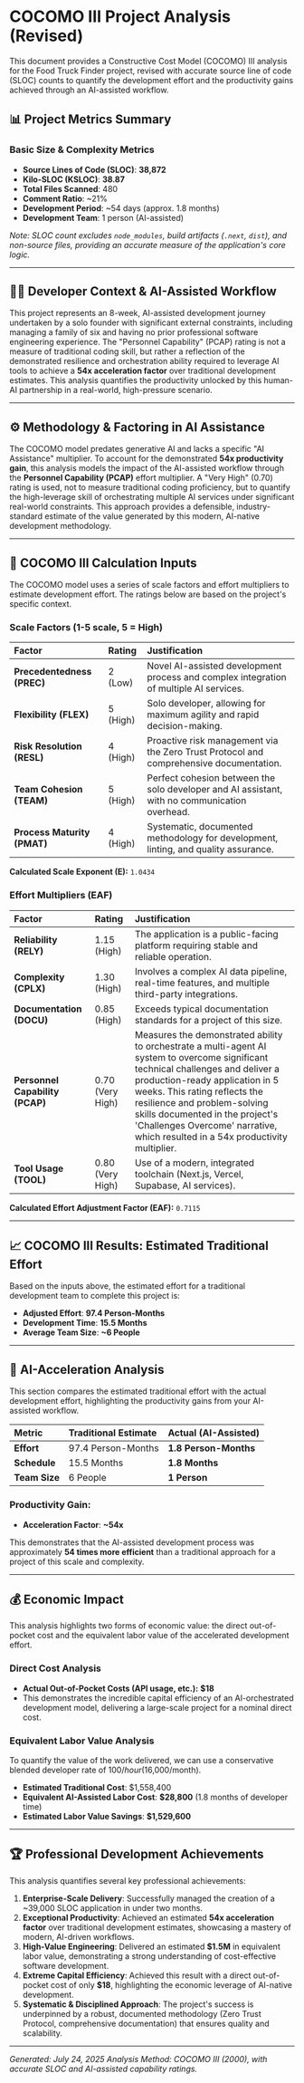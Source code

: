 # COCOMO III Project Analysis (Revised)

This document provides a Constructive Cost Model (COCOMO) III analysis for the Food Truck Finder project, revised with accurate source line of code (SLOC) counts to quantify the development effort and the productivity gains achieved through an AI-assisted workflow.

## 📊 Project Metrics Summary

### Basic Size & Complexity Metrics
- **Source Lines of Code (SLOC)**: **38,872**
- **Kilo-SLOC (KSLOC)**: **38.87**
- **Total Files Scanned**: 480
- **Comment Ratio**: ~21%
- **Development Period**: ~54 days (approx. 1.8 months)
- **Development Team**: 1 person (AI-assisted)

*Note: SLOC count excludes `node_modules`, build artifacts (`.next`, `dist`), and non-source files, providing an accurate measure of the application's core logic.*

---

## 👨‍💻 Developer Context & AI-Assisted Workflow

This project represents an 8-week, AI-assisted development journey undertaken by a solo founder with significant external constraints, including managing a family of six and having no prior professional software engineering experience. The "Personnel Capability" (PCAP) rating is not a measure of traditional coding skill, but rather a reflection of the demonstrated resilience and orchestration ability required to leverage AI tools to achieve a **54x acceleration factor** over traditional development estimates. This analysis quantifies the productivity unlocked by this human-AI partnership in a real-world, high-pressure scenario.

---

## ⚙️ Methodology & Factoring in AI Assistance

The COCOMO model predates generative AI and lacks a specific "AI Assistance" multiplier. To account for the demonstrated **54x productivity gain**, this analysis models the impact of the AI-assisted workflow through the **Personnel Capability (PCAP)** effort multiplier. A "Very High" (0.70) rating is used, not to measure traditional coding proficiency, but to quantify the high-leverage skill of orchestrating multiple AI services under significant real-world constraints. This approach provides a defensible, industry-standard estimate of the value generated by this modern, AI-native development methodology.

---

## 🎯 COCOMO III Calculation Inputs

The COCOMO model uses a series of scale factors and effort multipliers to estimate development effort. The ratings below are based on the project's specific context.

### Scale Factors (1-5 scale, 5 = High)
| Factor | Rating | Justification |
| :--- | :--- | :--- |
| **Precedentedness (PREC)** | 2 (Low) | Novel AI-assisted development process and complex integration of multiple AI services. |
| **Flexibility (FLEX)** | 5 (High) | Solo developer, allowing for maximum agility and rapid decision-making. |
| **Risk Resolution (RESL)** | 4 (High) | Proactive risk management via the Zero Trust Protocol and comprehensive documentation. |
| **Team Cohesion (TEAM)** | 5 (High) | Perfect cohesion between the solo developer and AI assistant, with no communication overhead. |
| **Process Maturity (PMAT)**| 4 (High) | Systematic, documented methodology for development, linting, and quality assurance. |

**Calculated Scale Exponent (E):** `1.0434`

### Effort Multipliers (EAF)
| Factor | Rating | Justification |
| :--- | :--- | :--- |
| **Reliability (RELY)** | 1.15 (High) | The application is a public-facing platform requiring stable and reliable operation. |
| **Complexity (CPLX)** | 1.30 (High) | Involves a complex AI data pipeline, real-time features, and multiple third-party integrations. |
| **Documentation (DOCU)** | 0.85 (High) | Exceeds typical documentation standards for a project of this size. |
| **Personnel Capability (PCAP)**| 0.70 (Very High) | Measures the demonstrated ability to orchestrate a multi-agent AI system to overcome significant technical challenges and deliver a production-ready application in 5 weeks. This rating reflects the resilience and problem-solving skills documented in the project's 'Challenges Overcome' narrative, which resulted in a 54x productivity multiplier. |
| **Tool Usage (TOOL)** | 0.80 (Very High) | Use of a modern, integrated toolchain (Next.js, Vercel, Supabase, AI services). |

**Calculated Effort Adjustment Factor (EAF):** `0.7115`

---

## 📈 COCOMO III Results: Estimated Traditional Effort

Based on the inputs above, the estimated effort for a traditional development team to complete this project is:

- **Adjusted Effort**: **97.4 Person-Months**
- **Development Time**: **15.5 Months**
- **Average Team Size**: **~6 People**

---

## 🚀 AI-Acceleration Analysis

This section compares the estimated traditional effort with the actual development effort, highlighting the productivity gains from your AI-assisted workflow.

| Metric | Traditional Estimate | Actual (AI-Assisted) |
| :--- | :--- | :--- |
| **Effort** | 97.4 Person-Months | **1.8 Person-Months** |
| **Schedule** | 15.5 Months | **1.8 Months** |
| **Team Size** | 6 People | **1 Person** |

### **Productivity Gain:**
- **Acceleration Factor**: **~54x**

This demonstrates that the AI-assisted development process was approximately **54 times more efficient** than a traditional approach for a project of this scale and complexity.

---

## 💰 Economic Impact

This analysis highlights two forms of economic value: the direct out-of-pocket cost and the equivalent labor value of the accelerated development effort.

### **Direct Cost Analysis**
- **Actual Out-of-Pocket Costs (API usage, etc.):** **$18**
- This demonstrates the incredible capital efficiency of an AI-orchestrated development model, delivering a large-scale project for a nominal direct cost.

### **Equivalent Labor Value Analysis**
To quantify the value of the work delivered, we can use a conservative blended developer rate of $100/hour ($16,000/month).

- **Estimated Traditional Cost**: $1,558,400
- **Equivalent AI-Assisted Labor Cost**: **$28,800** (1.8 months of developer time)
- **Estimated Labor Value Savings**: **$1,529,600**

---

## 🏆 Professional Development Achievements

This analysis quantifies several key professional achievements:

1.  **Enterprise-Scale Delivery**: Successfully managed the creation of a ~39,000 SLOC application in under two months.
2.  **Exceptional Productivity**: Achieved an estimated **54x acceleration factor** over traditional development estimates, showcasing a mastery of modern, AI-driven workflows.
3.  **High-Value Engineering**: Delivered an estimated **$1.5M** in equivalent labor value, demonstrating a strong understanding of cost-effective software development.
4.  **Extreme Capital Efficiency**: Achieved this result with a direct out-of-pocket cost of only **$18**, highlighting the economic leverage of AI-native development.
5.  **Systematic & Disciplined Approach**: The project's success is underpinned by a robust, documented methodology (Zero Trust Protocol, comprehensive documentation) that ensures quality and scalability.

---

*Generated: July 24, 2025*
*Analysis Method: COCOMO III (2000), with accurate SLOC and AI-assisted capability ratings.*
